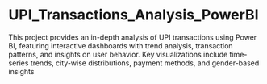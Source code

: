 # UPI_Transactions_Analysis_PowerBI
This project provides an in-depth analysis of UPI transactions using Power BI, featuring interactive dashboards with trend analysis, transaction patterns, and insights on user behavior. Key visualizations include time-series trends, city-wise distributions, payment methods, and gender-based insights
